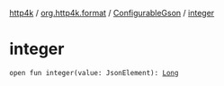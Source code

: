[http4k](../../index.md) / [org.http4k.format](../index.md) / [ConfigurableGson](index.md) / [integer](./integer.md)

# integer

`open fun integer(value: JsonElement): `[`Long`](https://kotlinlang.org/api/latest/jvm/stdlib/kotlin/-long/index.html)